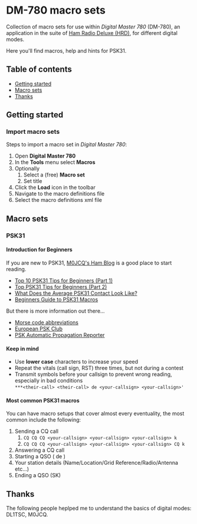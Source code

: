 # DM-780 macro sets

Collection of macro sets for use within _Digital Master 780_ (DM-780), an application in the suite of [Ham Radio Deluxe (HRD)](https://www.hamradiodeluxe.com/), for different digital modes.

Here you'll find macros, help and hints for PSK31.

## Table of contents

- [Getting started](#getting-started)
- [Macro sets](#macro-sets)
- [Thanks](#thanks)

## Getting started

### Import macro sets

Steps to import a macro set in _Digital Master 780_:

1. Open **Digital Master 780**
2. In the **Tools** menu select **Macros**
3. Optionally
	1. Select a (free) **Macro set**
	2. Set title
4. Click the **Load** icon in the toolbar
5. Navigate to the macro definitions file
6. Select the macro definitions xml file

## Macro sets

### PSK31

#### Introduction for Beginners

If you are new to PSK31, [M0JCQ's Ham Blog](http://www.hamblog.co.uk/tag/psk31/) is a good place to start reading.

- [Top 10 PSK31 Tips for Beginners (Part 1)](http://www.hamblog.co.uk/top-10-psk31-tips-for-beginners/)
- [Top PSK31 Tips for Beginners (Part 2)](http://www.hamblog.co.uk/more-psk31-tips-for-beginners/)
- [What Does the Average PSK31 Contact Look Like?](http://www.hamblog.co.uk/the-average-psk31-contact/)
- [Beginners Guide to PSK31 Macros](http://www.hamblog.co.uk/beginners-guide-psk31-macros/)

But there is more information out there...

- [Morse code abbreviations](https://en.wikipedia.org/wiki/Morse_code_abbreviations)
- [European PSK Club](https://www.eupsk.com/)
- [PSK Automatic Propagation Reporter](https://www.pskreporter.info/)

#### Keep in mind

- Use **lower case** characters to increase your speed
- Repeat the vitals (call sign, RST) three times, but not during a contest
- Transmit symbols before your callsign to prevent wrong reading, especially in bad conditions  
  `***<their-call> <their-call> de <your-callsign> <your-callsign>'`

#### Most common PSK31 macros

You can have macro setups that cover almost every eventuality, the most common include the following:

1. Sending a CQ call
	1. `CQ CQ CQ <your-callsign> <your-callsign> <your-callsign> k`
	2. `CQ CQ CQ <your-callsign> <your-callsign> <your-callsign> CQ k`
2. Answering a CQ call
3. Starting a QSO (<their-call> de <your-call>)
4. Your station details (Name/Location/Grid Reference/Radio/Antenna etc…)
5. Ending a QSO (SK)


## Thanks

The following people heplped me to understand the basics of digital modes: DL1TSC, M0JCQ.

